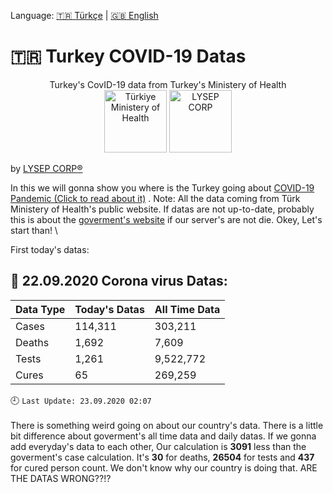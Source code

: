 Language:  [:tr: Türkçe](https://lysep.com) | [:uk: English](https://lysep.com)
# :tr: **Turkey COVID-19 Datas** 
<p align="center">
Turkey's CovID-19 data from Turkey's Ministery of Health  <br>
  <img src="https://dosyamerkez.saglik.gov.tr/2020webfiles/assets/images/logo.svg" width="100" title="Türkiye Ministery of Health">   <img src="https://avatars1.githubusercontent.com/u/49002083?s=100" width="100" title="LYSEP CORP">
</p>

by [LYSEP CORP:registered:](https://lysep.com)

In this we will gonna show you where is the Turkey going about [COVID-19 Pandemic (Click to read about it)](https://g.co/kgs/EJjcys) .
Note: All the data coming from Türk Ministery of Health's public website. If datas are not up-to-date, probably this is about the [goverment's website](https://covid19.saglik.gov.tr) if our server's are not die. Okey, Let's start than! \

First today's datas:
## :calendar: 22.09.2020 Corona virus Datas:
| Data Type         | Today's Datas      | All Time Data      |
| :---              |    :----           |     :---           |
| Cases             | 114,311    | 303,211    |
| Deaths            | 1,692   | 7,609   |
| Tests             | 1,261    | 9,522,772    |
| Cures             | 65| 269,259|

:clock9: `Last Update: 23.09.2020 02:07`
\
\
There is something weird going on about our country's data. There is a little bit difference about goverment's all time data and daily datas. If we gonna add everyday's data to each other, Our calculation is **3091** less than the goverment's case calculation. It's **30** for deaths, **26504** for tests and **437** for cured person count. We don't know why our country is doing that. ARE THE DATAS WRONG??!?